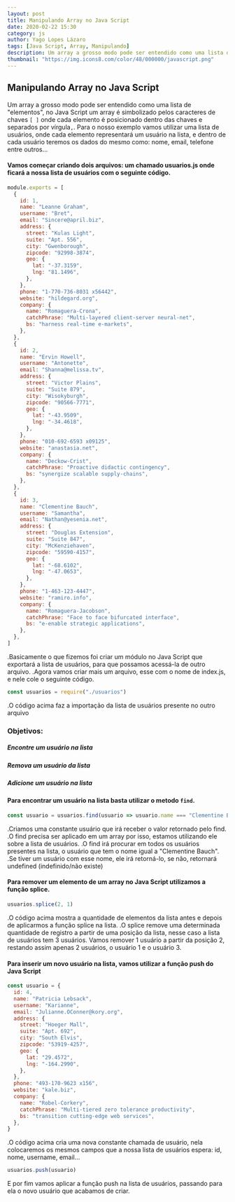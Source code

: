 ```yaml
---
layout: post
title: Manipulando Array no Java Script
date: 2020-02-22 15:30
category: js
author: Yago Lopes Lázaro
tags: [Java Script, Array, Manipulando]
description: Um array a grosso modo pode ser entendido como uma lista de "elementos", no Java Script um array é simbolizado pelos caracteres de chaves `[]` onde cada elemento é posicionado dentro das chaves e separados por vírgula `,`
thumbnail: "https://img.icons8.com/color/48/000000/javascript.png"
---
```


## Manipulando Array no Java Script

Um array a grosso modo pode ser entendido como uma lista de "elementos", no Java Script um array é simbolizado pelos caracteres de chaves `[ ]` onde cada elemento é posicionado dentro das chaves e separados por vírgula`,`.
Para o nosso exemplo vamos utilizar uma lista de usuários, onde cada elemento representará um usuário na lista, e dentro de cada usuário teremos os dados do mesmo como: nome, email, telefone entre outros...

#### Vamos começar criando dois arquivos: um chamado usuarios.js onde ficará a nossa lista de usuários com o seguinte código.

```javascript
module.exports = [
  {
    id: 1,
    name: "Leanne Graham",
    username: "Bret",
    email: "Sincere@april.biz",
    address: {
      street: "Kulas Light",
      suite: "Apt. 556",
      city: "Gwenborough",
      zipcode: "92998-3874",
      geo: {
        lat: "-37.3159",
        lng: "81.1496",
      },
    },
    phone: "1-770-736-8031 x56442",
    website: "hildegard.org",
    company: {
      name: "Romaguera-Crona",
      catchPhrase: "Multi-layered client-server neural-net",
      bs: "harness real-time e-markets",
    },
  },
  {
    id: 2,
    name: "Ervin Howell",
    username: "Antonette",
    email: "Shanna@melissa.tv",
    address: {
      street: "Victor Plains",
      suite: "Suite 879",
      city: "Wisokyburgh",
      zipcode: "90566-7771",
      geo: {
        lat: "-43.9509",
        lng: "-34.4618",
      },
    },
    phone: "010-692-6593 x09125",
    website: "anastasia.net",
    company: {
      name: "Deckow-Crist",
      catchPhrase: "Proactive didactic contingency",
      bs: "synergize scalable supply-chains",
    },
  },
  {
    id: 3,
    name: "Clementine Bauch",
    username: "Samantha",
    email: "Nathan@yesenia.net",
    address: {
      street: "Douglas Extension",
      suite: "Suite 847",
      city: "McKenziehaven",
      zipcode: "59590-4157",
      geo: {
        lat: "-68.6102",
        lng: "-47.0653",
      },
    },
    phone: "1-463-123-4447",
    website: "ramiro.info",
    company: {
      name: "Romaguera-Jacobson",
      catchPhrase: "Face to face bifurcated interface",
      bs: "e-enable strategic applications",
    },
  },
]
```

.Basicamente o que fizemos foi criar um módulo no Java Script que exportará a lista de usuários, para que possamos acessá-la de outro arquivo.
.Agora vamos criar mais um arquivo, esse com o nome de index.js, e nele cole o seguinte código.

```javascript
const usuarios = require("./usuarios")
```

.O código acima faz a importação da lista de usuários presente no outro arquivo

### Objetivos:

##### Encontre um usuário na lista

##### Remova um usuário da lista

##### Adicione um usuário na lista

#### Para encontrar um usuário na lista basta utilizar o metodo `find`.

```javascript
const usuario = usuarios.find(usuario => usuario.name === "Clementine Bauch")
```

.Criamos uma constante usuário que irá receber o valor retornado pelo find.
.O find precisa ser aplicado em um array por isso, estamos utilizando ele sobre a lista de usuários.
.O find irá procurar em todos os usuários presentes na lista, o usuário que tem o nome igual a "Clementine Bauch".
.Se tiver um usuário com esse nome, ele irá retorná-lo, se não, retornará undefined (indefinido/não existe)

#### Para remover um elemento de um array no Java Script utilizamos a função splice.

```javascript
usuarios.splice(2, 1)
```

.O código acima mostra a quantidade de elementos da lista antes e depois de aplicarmos a função splice na lista.
.O splice remove uma determinada quantidade de registro a partir de uma posição da lista, nesse caso a lista de usuários tem 3 usuários. Vamos remover 1 usuário a partir da posição 2, restando assim apenas 2 usuários, o usuário 1 e o usuário 3.

#### Para inserir um novo usuário na lista, vamos utilizar a função push do Java Script

```javascript
const usuario = {
  id: 4,
  name: "Patricia Lebsack",
  username: "Karianne",
  email: "Julianne.OConner@kory.org",
  address: {
    street: "Hoeger Mall",
    suite: "Apt. 692",
    city: "South Elvis",
    zipcode: "53919-4257",
    geo: {
      lat: "29.4572",
      lng: "-164.2990",
    },
  },
  phone: "493-170-9623 x156",
  website: "kale.biz",
  company: {
    name: "Robel-Corkery",
    catchPhrase: "Multi-tiered zero tolerance productivity",
    bs: "transition cutting-edge web services",
  },
}
```

.O código acima cria uma nova constante chamada de usuário, nela colocaremos os mesmos campos que a nossa lista de usuários espera: id, nome, username, email...

```javascript
usuarios.push(usuario)
```

E por fim vamos aplicar a função push na lista de usuários, passando para ela o novo usuário que acabamos de criar.
